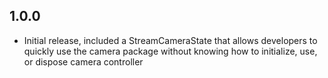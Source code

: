 ## 1.0.0
* Initial release, included a StreamCameraState that allows developers to quickly use the camera package without knowing how to initialize, use, or dispose camera controller